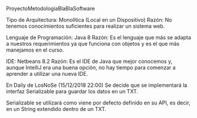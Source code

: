 ProyectoMetodologiaBlaBlaSoftware

Tipo de Arquitectura: Monolítica (Local en un Dispositivo)
Razón: No tenemos conocimientos suficientes para realizar un sistema web.

Lenguaje de Programación: Java 8
Razón: Es el lenguaje que más se adapta a nuestros requerimientos ya que funciona con objetos y es el que más manejamos en el curso.

IDE: Netbeans 8.2
Razón: Es el IDE de Java que mejor conocemos y, aunque IntelliJ era una buena opción, no hay tiempo para comenzar a aprender a utilizar una nueva IDE.

En Daily de LosNoSe (15/12/2018 22:00)
Se decide que se implementará la interfaz Serializable para guardar los datos en un TXT.

Serializable se utilizará como viene por defecto definido en su API, es decir, en un String extendido dentro de un TXT.